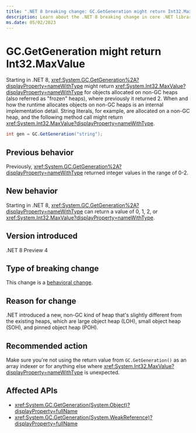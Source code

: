 ```yaml
---
title: ".NET 8 breaking change: GC.GetGeneration might return Int32.MaxValue"
description: Learn about the .NET 8 breaking change in core .NET libraries where GC.GetGeneration might return Int32.MaxValue for certain object types.
ms.date: 05/02/2023
---
```

# GC.GetGeneration might return Int32.MaxValue

Starting in .NET 8, <xref:System.GC.GetGeneration%2A?displayProperty=nameWithType> might return <xref:System.Int32.MaxValue?displayProperty=nameWithType> for objects allocated on non-GC heaps (also referred as "frozen" heaps), where previously it returned 2. When and how the runtime allocates objects on non-GC heaps is an internal implementation detail. String literals, for example, are allocated on a non-GC heap, and the following method call might return <xref:System.Int32.MaxValue?displayProperty=nameWithType>.

```csharp
int gen = GC.GetGeneration("string");
```

## Previous behavior

Previously, <xref:System.GC.GetGeneration%2A?displayProperty=nameWithType> returned integer values in the range of 0-2.

## New behavior

Starting in .NET 8, <xref:System.GC.GetGeneration%2A?displayProperty=nameWithType> can return a value of 0, 1, 2, or <xref:System.Int32.MaxValue?displayProperty=nameWithType>.

## Version introduced

.NET 8 Preview 4

## Type of breaking change

This change is a [behavioral change](../../categories.md#behavioral-change).

## Reason for change

.NET introduced a new, non-GC kind of heap that's slightly different from the existing heaps, which are large object heap (LOH), small object heap (SOH), and pinned object heap (POH).

## Recommended action

Make sure you're not using the return value from `GC.GetGeneration()` as an array indexer or for anything else where <xref:System.Int32.MaxValue?displayProperty=nameWithType> is unexpected.

## Affected APIs

- <xref:System.GC.GetGeneration(System.Object)?displayProperty=fullName>
- <xref:System.GC.GetGeneration(System.WeakReference)?displayProperty=fullName>
